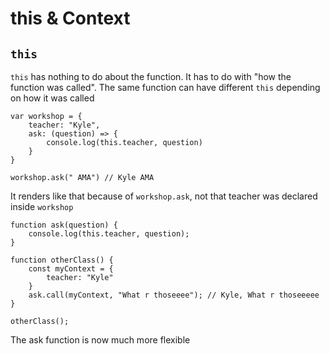 # this & Context

## `this`

`this` has nothing to do about the function. It has to do with "how the function was called". The same function can have different `this` depending on how it was called

```
var workshop = {
    teacher: "Kyle",
    ask: (question) => {
        console.log(this.teacher, question)
    }
}

workshop.ask(" AMA") // Kyle AMA
```

It renders like that because of `workshop.ask`, not that teacher was declared inside `workshop`

```
function ask(question) {
    console.log(this.teacher, question);
}

function otherClass() {
    const myContext = {
        teacher: "Kyle"
    }
    ask.call(myContext, "What r thoseeee"); // Kyle, What r thoseeeee
}

otherClass();
```

The ask function is now much more flexible
